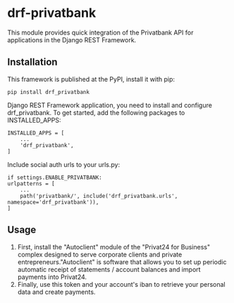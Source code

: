 # drf-privatbank
This module provides quick integration of the Privatbank API for applications in the Django REST Framework.

## Installation
This framework is published at the PyPI, install it with pip:

    pip install drf_privatbank

Django REST Framework application, you need to install and configure drf_privatbank. To get started, add the following packages to INSTALLED_APPS:

    INSTALLED_APPS = [
        ...
        'drf_privatbank',
    ]

Include social auth urls to your urls.py:

    if settings.ENABLE_PRIVATBANK:
    urlpatterns = [
        ...
        path('privatbank/', include('drf_privatbank.urls', namespace='drf_privatbank')),
    ]

## Usage
1. First, install the "Autoclient" module of the "Privat24 for Business" complex designed to serve corporate clients and private entrepreneurs."Autoclient" is software that allows you to set up periodic automatic receipt of statements / account balances and import payments into Privat24.
2. Finally, use this token and your account's iban to retrieve your personal data and create payments.
